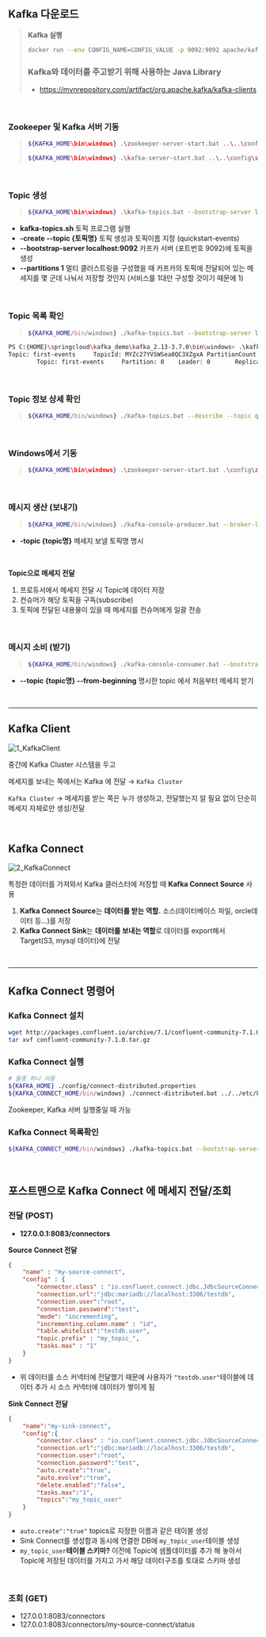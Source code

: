 ## Kafka 다운로드

> **Kafka 실행**
> 
> ```bash
> docker run --env CONFIG_NAME=CONFIG_VALUE -p 9092:9092 apache/kafka:3.7.0
> ```
> 
> ### **Kafka와 데이터를 주고받기 위해 사용하는 Java Library**
> - https://mvnrepository.com/artifact/org.apache.kafka/kafka-clients

</br>

### **Zookeeper 및 Kafka 서버 기동**
> ```bash
> ${KAFKA_HOME\bin\windows} .\zookeeper-server-start.bat ..\..\config\zookeeper.properties
> ```
> ```bash
> ${KAFKA_HOME\bin\windows} .\kafka-server-start.bat ..\..\config\server.properties
> ```

</br>

### **Topic 생성**

> ```bash
> ${KAFKA_HOME\bin\windows} .\kafka-topics.bat --bootstrap-server localhost:9092 --create --topic first-events --partitions 1
> ```
- **kafka-topics.sh**
토픽 프로그램 실행
- **-create --topic {토픽명}**
토픽 생성과 토픽이름 지정 (quickstart-events)
- **--bootstrap-server localhost:9092**
카프카 서버 (포트번호 9092)에 토픽을 생성
- **--partitions 1**
멀티 클러스트링을 구성했을 때 카프카의 토픽에 전달되어 있는 메세지를 몇 군데 나눠서 저장할 것인지 (서비스를 1대만 구성할 것이기 때문에 1)

</br>

### **Topic 목록 확인**

> ```bash
> ${KAFKA_HOME/bin/windows} ./kafka-topics.bat --bootstrap-server localhost:9092 --list
> ```

```bash
PS C:{HOME}\springcloud\kafka_demo\kafka_2.13-3.7.0\bin\windows> .\kafka-topics.bat --bootstrap-server localhost:9092 --describe
Topic: first-events     TopicId: MYZc27YVSWSea0QC3XZgxA PartitionCount: 1  ReplicationFactor: 1     Configs:
        Topic: first-events     Partition: 0    Leader: 0       Replicas: 0Isr: 0
```

</br>

### **Topic 정보 상세 확인**

> ```bash
> ${KAFKA_HOME/bin/windows} ./kafka-topics.bat --describe --topic quickstart-events --bootstrap-server localhost:9092
> ```

</br>

### **Windows에서 기동**

> ```bash
> ${KAFKA_HOME\bin\windows} .\zookeeper-server-start.bat .\config\zookeeper.properties
> ```

</br>

### **메시지 생산 (보내기)**

> ```bash
> ${KAFKA_HOME/bin/windows} ./kafka-console-producer.bat --broker-list localhost:9092 --topic quickstart-events
> ```
- **-topic {topic명}**
메세지 보낼 토픽명 명시

</br>

**Topic으로 메세지 전달**

1. 프로듀서에서 메세지 전달 시 Topic에 데이터 저장
2. 컨슈머가 해당 토픽을 구독(subscribe)
3. 토픽에 전달된 내용물이 있을 때 메세지를 컨슈머에게 일괄 전송 

</br>

### **메시지 소비 (받기)**

> ```bash
> ${KAFKA_HOME/bin/windows} ./kafka-console-consumer.bat --bootstrap-server localhost:9092 --topic quickstart-events --from-beginning
> ```
- **--topic {topic명} --from-beginning**
 명시한 topic 에서 처음부터 메세지 받기

</br>

---

## Kafka Client
![1_KafkaClient](https://github.com/yeahdy/spring-cloud-pratice/assets/86579541/44e9910f-70b2-4e27-ac4c-72123620e346)

중간에 Kafka Cluster 시스템을 두고

메세지를 보내는 쪽에서는 Kafka 에 전달 → `Kafka Cluster`

`Kafka Cluster` → 메세지를 받는 쪽은 누가 생성하고, 전달했는지 알 필요 없이 단순히 메세지 자체로만 생성/전달 

</br>

## Kafka Connect
![2_KafkaConnect](https://github.com/yeahdy/spring-cloud-pratice/assets/86579541/db6f7367-15ad-464c-84c9-f5b43cc96cf3)

특정한 데이터를 가져와서 Kafka 클러스터에 저장할 때 **Kafka Connect Source** 사용

1. **Kafka Connect Source**는 **데이터를 받는 역할.** 소스(데이터베이스 파일, orcle데이터 등…)를 저장
2. **Kafka Connect Sink**는 **데이터를 보내는 역할**로 데이터를 export해서 Target(S3, mysql 데이터)에 전달

</br>

---

## Kafka Connect 명령어

### **Kafka Connect 설치**

```bash
wget http://packages.confluent.io/archive/7.1/confluent-community-7.1.0.tar.gz
tar xvf confluent-community-7.1.0.tar.gz
```

### **Kafka Connect 실행**

```bash
# 둘중 하나 사용
${KAFKA_HOME} ./config/connect-distributed.properties
${KAFKA_CONNECT_HOME/bin/windows} ./connect-distributed.bat ../../etc/kafka/connect-distributed.properties
```

Zookeeper, Kafka 서버 실행중일 때 가능

### **Kafka Connect 목록확인**

```bash
${KAFKA_CONNECT_HOME/bin/windows} ./kafka-topics.bat --bootstrap-server localhost:9092 --list
```

</br>

## 포스트맨으로 Kafka Connect 에 메세지 전달/조회

### **전달 (POST)**

- **127.0.0.1:8083/connectors**

**Source Connect 전달**

```json
{
    "name" : "my-source-connect",
    "config" : {
        "connector.class" : "io.confluent.connect.jdbc.JdbcSourceConnector",
        "connection.url":"jdbc:mariadb://localhost:3306/testdb",
        "connection.user":"root",
        "connection.password":"test",
        "mode": "incrementing",
        "incrementing.column.name" : "id",
        "table.whitelist":"testdb.user",
        "topic.prefix" : "my_topic_",
        "tasks.max" : "1"
    }
}
```

- 위 데이터를 소스 커넥터에 전달했기 때문에
사용자가 `"testdb.user"`테이블에 데이터 추가 시 소스 커넥터에 데이터가 쌓이게 됨

**Sink Connect 전달**

```json
{
    "name":"my-sink-connect",
    "config":{
        "connector.class" : "io.confluent.connect.jdbc.JdbcSourceConnector",
        "connection.url":"jdbc:mariadb://localhost:3306/testdb",
        "connection.user":"root",
        "connection.password":"test",
        "auto.create":"true",
        "auto.evolve":"true",
        "delete.enabled":"false",
        "tasks.max":"1",
        "topics":"my_topic_user"
    }
}
```

- `auto.create":"true"`
topics로 지정한 이름과 같은 테이블 생성
- Sink Connect를 생성함과 동시에 연결한 DB에 `my_topic_user`테이블 생성
- `my_topic_user`**테이블 스키마?**
이전에 Topic에 샘플데이터를 추가 해 놓아서 Topic에 저장된 데이터를 가지고 가서 해당 데이터구조를 토대로 스키마 생성

</br>

### **조회 (GET)**

- 127.0.0.1:8083/connectors
- 127.0.0.1:8083/connectors/my-source-connect/status
